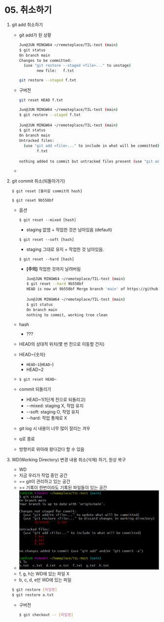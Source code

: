 # 05. 취소하기

1. git add 취소하기

   * git add가 된 상황

     ```bash
     Jun@JUN MINGW64 ~/remoteplace/TIL-test (main)
     $ git status
     On branch main
     Changes to be committed:
       (use "git restore --staged <file>..." to unstage)
             new file:   f.txt
     ```

     ```bash
     git restore --staged f.txt
     ```

   * 구버전

     ``` bash
     git reset HEAD f.txt
     ```

     

     ```bash
     Jun@JUN MINGW64 ~/remoteplace/TIL-test (main)
     $ git restore --staged f.txt
     
     Jun@JUN MINGW64 ~/remoteplace/TIL-test (main)
     $ git status
     On branch main
     Untracked files:
       (use "git add <file>..." to include in what will be committed)
             f.txt
     
     nothing added to commit but untracked files present (use "git add" to track)
     ```

   * 

2. git commit 취소(되돌아가기)

   ```
   $ git reset [돌아갈 commit의 hash]
   ```

   ```
   $ git reset 9b558bf
   ```

   * 옵션

     ```
     $ git reset --mixed [hash]
     ```

     * staging 없앰 + 작업한 것은 남아있음 (default)

     ```
     $ git reset --soft [hash]
     ```

     * staging 그대로 유지 + 작업한 것 남아있음.

     ```
     $ git reset --hard [hash]
     ```

     * **[주의]** 작업한 것까지 날려버림

       ```bash
       Jun@JUN MINGW64 ~/remoteplace/TIL-test (main)
       $ git reset --hard 9b558bf
       HEAD is now at 9b558bf Merge branch 'main' of https://github.com/devgraphy/TIL-test
       
       Jun@JUN MINGW64 ~/remoteplace/TIL-test (main)
       $ git status
       On branch main
       nothing to commit, working tree clean
       
       ```

   * hash
   
     * ???
   
   *  HEAD의 상대적 위치(몇 번 전으로 이동할 건지)
   
     * HEAD~{숫자}
   
       * `HEAD~1`(`HEAD~`)
       * HEAD~2
   
     * ```bash
       $ git reset HEAD~
       ```
   
     * commit 되돌리기
   
       * HEAD~1(1단계 전으로 되돌리고)
       * --mixed: staging X, 작업 유지 
       * --soft: staging O, 작업 유지
       * --hard: 작업 통채로 X
   
     * git log 시 내용이 너무 많이 잘리는 겨우
   
     * q로 종료
   
     * 방향키로 위아래 왔다갔다 할 수 있음

3. WD(Working Directory) 변경 내용 취소(삭제) 하기, 원상 복구

   * WD
   * 지금 우리가 작업 중인 공간
   * == git이 관리하고 있는 공간
   * == 기록이 한번이라도 기록된 파일들이 있는 공간
   * ![image-20201230132746150](images/image-20201230132746150.png)
   * f, g, h는 WD에 있는 파일 X
   * b, c, d, e만 WD에 있는 파일

   ```bash
   $ git restore [파일명]
   $ git restore a.txt
   ```

   * 구버전

     ```bash
     $ git checkout -- [파일명]
     ```

     

   